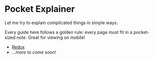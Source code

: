 # Pocket Explainer

Let me try to explain complicated things in simple ways.

Every guide here follows a golden rule: every page must fit in a pocket-sized note. Great for viewing on mobile!

* [Redux](redux/README.md)
* _...more to come soon!_
